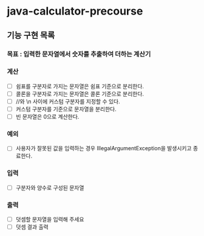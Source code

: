 # java-calculator-precourse

## 기능 구현 목록

### 목표 : 입력한 문자열에서 숫자를 추출하여 더하는 계산기

### 계산

- [ ] 쉼표를 구분자로 가지는 문자열은 쉼표 기준으로 분리한다.
- [ ] 콜론을 구분자로 가지는 문자열은 콜론 기준으로 분리한다.
- [ ] //와 \n 사이에 커스텀 구분자를 지정할 수 있다.
- [ ] 커스텀 구분자를 기준으로 문자열을 분리한다.
- [ ] 빈 문자열은 0으로 계산한다.

### 예외

- [ ] 사용자가 잘못된 값을 입력하는 경우 IllegalArgumentException을 발생시키고 종료한다.

### 입력

- [ ] 구분자와 양수로 구성된 문자열

### 출력

- [ ] 덧셈할 문자열을 입력해 주세요
- [ ] 덧셈 결과 출력